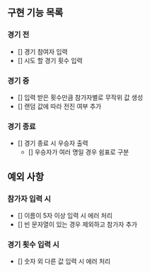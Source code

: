 ## 구현 기능 목록

### 경기 전

- [] 경기 참여자 입력
- [] 시도 할 경기 횟수 입력

### 경기 중

- [] 입력 받은 횟수만큼 참가자별로 무작위 값 생성
- [] 랜덤 값에 따라 전진 여부 추가

### 경기 종료

- [] 경기 종료 시 우승자 출력
  - [] 우승자가 여러 명일 경우 쉼표로 구분

## 예외 사항

### 참가자 입력 시

- [] 이름이 5자 이상 입력 시 에러 처리
- [] 빈 문자열이 있는 경우 제외하고 참가자 추가

### 경기 횟수 입력 시

- [] 숫자 외 다른 값 입력 시 에러 처리
